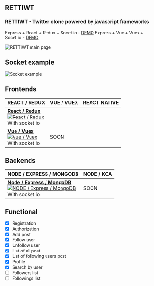 ## RETTIWT
### **RETTIWT** - Twitter clone powered by javascript frameworks

Express + React + Redux + Socet.io - [DEMO](https://rettiwt-express-react-redux.herokuapp.com/ 'DEMO')
Express + Vue + Vuex + Socet.io - [DEMO](https://rettiwt-express-vue-vuex.herokuapp.com/ 'DEMO')

![RETTIWT main page](https://github.com/uliaaan/rettiwt/blob/master/images/main.png?raw=true)

## Socket example
![Socket example](https://github.com/uliaaan/rettiwt/blob/master/images/socket-example.gif)

## Frontends

| REACT / REDUX | VUE / VUEX | REACT NATIVE |
|-------------- | ---- | ------------ |
| [**React / Redux**<br/> ![React / Redux](https://github.com/uliaaan/rettiwt/blob/master/images/react-redux.png?raw=true) ](https://github.com/uliaaan/rettiwt/tree/master/react-redux)<br  /> With socket io 
|  [**Vue / Vuex**<br/> ![Vue / Vuex](https://github.com/uliaaan/rettiwt/blob/master/images/vue-vuex.png?raw=true) ](https://github.com/uliaaan/rettiwt/tree/master/vue-vuex)<br  /> With socket io | SOON |

## Backends

| NODE / EXPRESS / MONGODB | NODE / KOA |
|--------------- | ---------- |
| [**Node / Express / MongoDB**<br/> ![NODE / Express / MongoDB](https://github.com/uliaaan/rettiwt/blob/master/images/node-express.png?raw=true) ](https://github.com/uliaaan/rettiwt/tree/master/express)<br  /> With socket io | SOON |

## Functional

- [x] Registration
- [x] Authorization
- [x] Add post
- [x] Follow user
- [x] Unfollow user
- [x] List of all post
- [x] List of following users post
- [x] Profile
- [x] Search by user
- [ ] Followers list
- [ ] Followings list